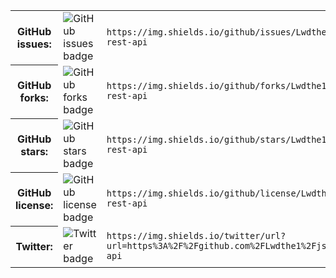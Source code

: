 <table class="badge-examples__ExampleTable-sc-1m4e1ck-0 hgKsAa"><tbody><tr><th class="badge-examples__ClickableTh-sc-1m4e1ck-1 eSuuJd">GitHub issues:</th><td><span display="inline" height="20px" class="common__BadgeWrapper-v13icv-3 GSKuB"><img alt="GitHub issues badge" src="https://img.shields.io/github/issues/Lwdthe1/jsdoc-rest-api"></span></td><td><code class="snippet__StyledCode-sc-807ggo-1 badge-examples__ClickableCode-sc-1m4e1ck-2 kMPYwg">https://img.shields.io/github/issues/Lwdthe1/jsdoc-rest-api</code></td></tr><tr><th class="badge-examples__ClickableTh-sc-1m4e1ck-1 eSuuJd">GitHub forks:</th><td><span display="inline" height="20px" class="common__BadgeWrapper-v13icv-3 GSKuB"><img alt="GitHub forks badge" src="https://img.shields.io/github/forks/Lwdthe1/jsdoc-rest-api"></span></td><td><code class="snippet__StyledCode-sc-807ggo-1 badge-examples__ClickableCode-sc-1m4e1ck-2 kMPYwg">https://img.shields.io/github/forks/Lwdthe1/jsdoc-rest-api</code></td></tr><tr><th class="badge-examples__ClickableTh-sc-1m4e1ck-1 eSuuJd">GitHub stars:</th><td><span display="inline" height="20px" class="common__BadgeWrapper-v13icv-3 GSKuB"><img alt="GitHub stars badge" src="https://img.shields.io/github/stars/Lwdthe1/jsdoc-rest-api"></span></td><td><code class="snippet__StyledCode-sc-807ggo-1 badge-examples__ClickableCode-sc-1m4e1ck-2 kMPYwg">https://img.shields.io/github/stars/Lwdthe1/jsdoc-rest-api</code></td></tr><tr><th class="badge-examples__ClickableTh-sc-1m4e1ck-1 eSuuJd">GitHub license:</th><td><span display="inline" height="20px" class="common__BadgeWrapper-v13icv-3 GSKuB"><img alt="GitHub license badge" src="https://img.shields.io/github/license/Lwdthe1/jsdoc-rest-api"></span></td><td><code class="snippet__StyledCode-sc-807ggo-1 badge-examples__ClickableCode-sc-1m4e1ck-2 kMPYwg">https://img.shields.io/github/license/Lwdthe1/jsdoc-rest-api</code></td></tr><tr><th class="badge-examples__ClickableTh-sc-1m4e1ck-1 eSuuJd">Twitter:</th><td><span display="inline" height="20px" class="common__BadgeWrapper-v13icv-3 GSKuB"><img alt="Twitter badge" src="https://img.shields.io/twitter/url?url=https%3A%2F%2Fgithub.com%2FLwdthe1%2Fjsdoc-rest-api"></span></td><td><code class="snippet__StyledCode-sc-807ggo-1 badge-examples__ClickableCode-sc-1m4e1ck-2 kMPYwg">https://img.shields.io/twitter/url?url=https%3A%2F%2Fgithub.com%2FLwdthe1%2Fjsdoc-rest-api</code></td></tr></tbody></table>
